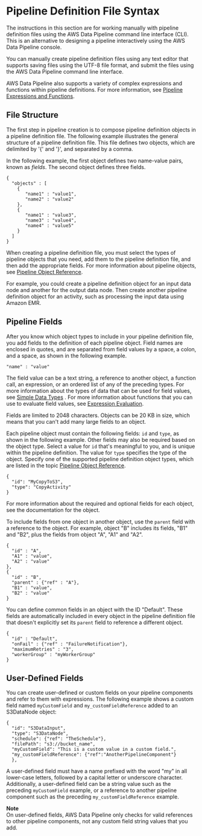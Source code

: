 # Pipeline Definition File Syntax<a name="dp-writing-pipeline-definition"></a>

The instructions in this section are for working manually with pipeline definition files using the AWS Data Pipeline command line interface \(CLI\)\. This is an alternative to designing a pipeline interactively using the AWS Data Pipeline console\.

You can manually create pipeline definition files using any text editor that supports saving files using the UTF\-8 file format, and submit the files using the AWS Data Pipeline command line interface\. 

AWS Data Pipeline also supports a variety of complex expressions and functions within pipeline definitions\. For more information, see [Pipeline Expressions and Functions](dp-expressions-functions.md)\. 

## File Structure<a name="dp-file-structure"></a>

The first step in pipeline creation is to compose pipeline definition objects in a pipeline definition file\. The following example illustrates the general structure of a pipeline definition file\. This file defines two objects, which are delimited by '\{' and '\}', and separated by a comma\.

In the following example, the first object defines two name\-value pairs, known as *fields*\. The second object defines three fields\.

```
{
  "objects" : [
    {
       "name1" : "value1",
       "name2" : "value2"
    },
    {
       "name1" : "value3",
       "name3" : "value4",
       "name4" : "value5"
    }
  ]
}
```

When creating a pipeline definition file, you must select the types of pipeline objects that you need, add them to the pipeline definition file, and then add the appropriate fields\. For more information about pipeline objects, see [Pipeline Object Reference](dp-pipeline-objects.md)\.

For example, you could create a pipeline definition object for an input data node and another for the output data node\. Then create another pipeline definition object for an activity, such as processing the input data using Amazon EMR\. 

## Pipeline Fields<a name="dp-add-fields"></a>

After you know which object types to include in your pipeline definition file, you add fields to the definition of each pipeline object\. Field names are enclosed in quotes, and are separated from field values by a space, a colon, and a space, as shown in the following example\.

```
"name" : "value"
```

The field value can be a text string, a reference to another object, a function call, an expression, or an ordered list of any of the preceding types\. For more information about the types of data that can be used for field values, see [Simple Data Types](dp-expressions-functions.md#dp-pipeline-datatypes) \. For more information about functions that you can use to evaluate field values, see [Expression Evaluation](dp-pipeline-expressions.md#dp-datatype-functions)\. 

Fields are limited to 2048 characters\. Objects can be 20 KB in size, which means that you can't add many large fields to an object\.

Each pipeline object must contain the following fields: `id` and `type`, as shown in the following example\. Other fields may also be required based on the object type\. Select a value for `id` that's meaningful to you, and is unique within the pipeline definition\. The value for `type` specifies the type of the object\. Specify one of the supported pipeline definition object types, which are listed in the topic [Pipeline Object Reference](dp-pipeline-objects.md)\.

```
{
  "id": "MyCopyToS3",
  "type": "CopyActivity"
}
```

For more information about the required and optional fields for each object, see the documentation for the object\.

To include fields from one object in another object, use the `parent` field with a reference to the object\. For example, object "B" includes its fields, "B1" and "B2", plus the fields from object "A", "A1" and "A2"\.

```
{
  "id" : "A",
  "A1" : "value",
  "A2" : "value"
},
{
  "id" : "B",
  "parent" : {"ref" : "A"},
  "B1" : "value",
  "B2" : "value"
}
```

You can define common fields in an object with the ID "Default"\. These fields are automatically included in every object in the pipeline definition file that doesn't explicitly set its `parent` field to reference a different object\.

```
{
  "id" : "Default",
  "onFail" : {"ref" : "FailureNotification"},
  "maximumRetries" : "3",
  "workerGroup" : "myWorkerGroup"
}
```

## User\-Defined Fields<a name="dp-userdefined-fields"></a>

You can create user\-defined or custom fields on your pipeline components and refer to them with expressions\. The following example shows a custom field named `myCustomField` and `my_customFieldReference` added to an S3DataNode object:

```
{
  "id": "S3DataInput",
  "type": "S3DataNode",
  "schedule": {"ref": "TheSchedule"},
  "filePath": "s3://bucket_name",
  "myCustomField": "This is a custom value in a custom field.",
  "my_customFieldReference": {"ref":"AnotherPipelineComponent"}
  },
```

A user\-defined field must have a name prefixed with the word "my" in all lower\-case letters, followed by a capital letter or underscore character\. Additionally, a user\-defined field can be a string value such as the preceding `myCustomField` example, or a reference to another pipeline component such as the preceding `my_customFieldReference` example\.

**Note**  
On user\-defined fields, AWS Data Pipeline only checks for valid references to other pipeline components, not any custom field string values that you add\.